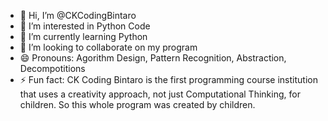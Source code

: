 - 👋 Hi, I’m @CKCodingBintaro
- 👀 I’m interested in Python Code
- 🌱 I’m currently learning Python
- 💞️ I’m looking to collaborate on my program
- 😄 Pronouns: Agorithm Design, Pattern Recognition, Abstraction, Decompotitions
- ⚡ Fun fact: CK Coding Bintaro is the first programming course institution that uses a creativity approach, not just Computational Thinking, for children. So this whole program was created by children.

<!---
CKCodingBintaro/CKCodingBintaro is a ✨ special ✨ repository because its `README.md` (this file) appears on your GitHub profile.
You can click the Preview link to take a look at your changes.
--->
